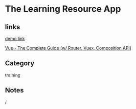 # The Learning Resource App

## links
[demo link](https://aldopolojr-learning-resources-app.netlify.app/)

[Vue - The Complete Guide (w/ Router, Vuex, Composition API)](https://www.udemy.com/share/101WzMCEUZdV9UQng)

## Category
training

## Notes
/